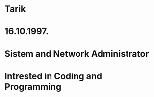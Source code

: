 # Tarik
<h1>16.10.1997.</h1>
<h1>Sistem and Network Administrator</h1>
<h1>Intrested in Coding and Programming</h1>
